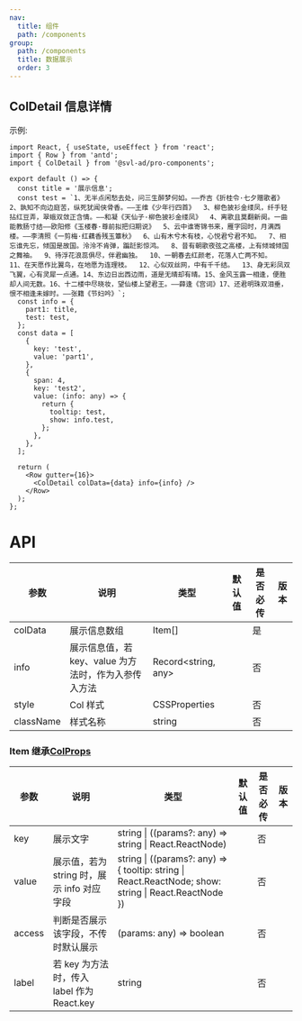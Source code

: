 ```yaml
---
nav:
  title: 组件
  path: /components
group:
  path: /components
  title: 数据展示
  order: 3
---
```


## ColDetail 信息详情

示例:

```tsx
import React, { useState, useEffect } from 'react';
import { Row } from 'antd';
import { ColDetail } from '@svl-ad/pro-components';

export default () => {
  const title = '展示信息';
  const test = `1、⽆半点闲愁去处，问三⽣醉梦何如。——乔吉《折桂令·七⼣赠歌者》  2、孰知不向边庭苦，纵死犹闻侠⾻⾹。——王维《少年⾏四⾸》  3、柳⾊披衫⾦缕凤，纤⼿轻拈红⾖弄，翠蛾双敛正含情。——和凝《天仙⼦·柳⾊披衫⾦缕凤》  4、离歌且莫翻新阕。⼀曲能教肠⼨结——欧阳修《⽟楼春·尊前拟把归期说》  5、云中谁寄锦书来，雁字回时，⽉满西楼。——李清照《⼀剪梅·红藕⾹残⽟簟秋》  6、⼭有⽊兮⽊有枝，⼼悦君兮君不知。  7、相忘谁先忘，倾国是故国。泠泠不肯弹，蹁跹影惊鸿。  8、昔有朝歌夜弦之⾼楼，上有倾城倾国之舞袖。  9、待浮花浪蕊俱尽，伴君幽独。  10、⼀朝春去红颜⽼，花落⼈亡两不知。  11、在天愿作⽐翼鸟，在地愿为连理枝。  12、⼼似双丝⽹，中有千千结。  13、⾝⽆彩凤双飞翼，⼼有灵犀⼀点通。14、东边⽇出西边⾬，道是⽆晴却有晴。15、⾦风⽟露⼀相逢，便胜却⼈间⽆数。16、⼗⼆楼中尽晓妆，望仙楼上望君王。——薛逢《宫词》17、还君明珠双泪垂，恨不相逢未嫁时。——张籍《节妇吟》`;
  const info = {
    part1: title,
    test: test,
  };
  const data = [
    {
      key: 'test',
      value: 'part1',
    },
    {
      span: 4,
      key: 'test2',
      value: (info: any) => {
        return {
          tooltip: test,
          show: info.test,
        };
      },
    },
  ];

  return (
    <Row gutter={16}>
      <ColDetail colData={data} info={info} />
    </Row>
  );
};
```

# API

| 参数 | 说明 | 类型 | 默认值 | 是否必传 | 版本 |
| --- | --- | --- | --- | --- | --- |
| colData | 展示信息数组 | Item[] |  | 是 |  |
| info | 展示信息值，若 key、value 为方法时，作为入参传入方法 | Record<string, any> |  | 否 |  |
| style | Col 样式 | CSSProperties |  | 否 |  |
| className | 样式名称 | string |  | 否 |  |

### Item 继承[ColProps](https://ant.design/components/grid-cn/#Col)

| 参数 | 说明 | 类型 | 默认值 | 是否必传 | 版本 |
| --- | --- | --- | --- | --- | --- |
| key | 展示文字 | string \| ((params?: any) => string \| React.ReactNode) |  | 否 |  |
| value | 展示值，若为 string 时，展示 info 对应字段 | string \| ((params?: any) => { tooltip: string \| React.ReactNode; show: string \| React.ReactNode }) |  | 否 |  |
| access | 判断是否展示该字段，不传时默认展示 | (params: any) => boolean |  | 否 |  |
| label | 若 key 为方法时，传入 label 作为 React.key | string |  | 否 |  |
